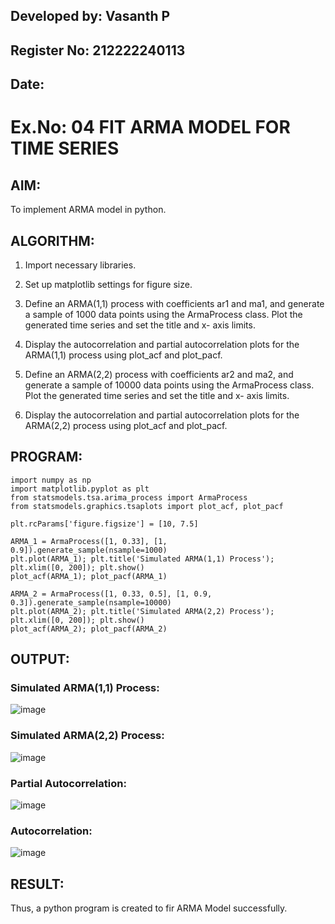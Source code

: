 ## Developed by: Vasanth P
## Register No: 212222240113
## Date:

# Ex.No: 04   FIT ARMA MODEL FOR TIME SERIES

## AIM:
To implement ARMA model in python.

## ALGORITHM:
1. Import necessary libraries.
   
2. Set up matplotlib settings for figure size.
   
3. Define an ARMA(1,1) process with coefficients ar1 and ma1, and generate a sample of 1000
data points using the ArmaProcess class. Plot the generated time series and set the title and x-
axis limits.

4. Display the autocorrelation and partial autocorrelation plots for the ARMA(1,1) process using
plot_acf and plot_pacf.

5. Define an ARMA(2,2) process with coefficients ar2 and ma2, and generate a sample of 10000
data points using the ArmaProcess class. Plot the generated time series and set the title and x-
axis limits.

6. Display the autocorrelation and partial autocorrelation plots for the ARMA(2,2) process using
plot_acf and plot_pacf.

## PROGRAM:
```
import numpy as np
import matplotlib.pyplot as plt
from statsmodels.tsa.arima_process import ArmaProcess
from statsmodels.graphics.tsaplots import plot_acf, plot_pacf

plt.rcParams['figure.figsize'] = [10, 7.5]

ARMA_1 = ArmaProcess([1, 0.33], [1, 0.9]).generate_sample(nsample=1000)
plt.plot(ARMA_1); plt.title('Simulated ARMA(1,1) Process'); plt.xlim([0, 200]); plt.show()
plot_acf(ARMA_1); plot_pacf(ARMA_1)

ARMA_2 = ArmaProcess([1, 0.33, 0.5], [1, 0.9, 0.3]).generate_sample(nsample=10000)
plt.plot(ARMA_2); plt.title('Simulated ARMA(2,2) Process'); plt.xlim([0, 200]); plt.show()
plot_acf(ARMA_2); plot_pacf(ARMA_2)

```

## OUTPUT:

### Simulated ARMA(1,1) Process:
![image](https://github.com/user-attachments/assets/f4f936e5-3021-4269-a262-6f77d1f379c7)

### Simulated ARMA(2,2) Process:
![image](https://github.com/user-attachments/assets/21b6bad4-bdd8-4d2e-83ce-307bf90d5233)

### Partial Autocorrelation:
![image](https://github.com/user-attachments/assets/454df7a2-0b08-4e74-bd96-e2e1fee72a2a)

### Autocorrelation:
![image](https://github.com/user-attachments/assets/6d57e8eb-397d-42eb-a359-957a22ac1b88)

## RESULT:
Thus, a python program is created to fir ARMA Model successfully.
